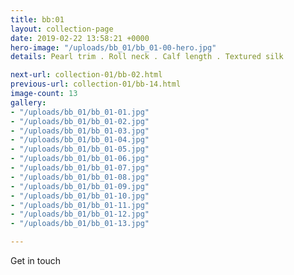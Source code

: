 ```yaml
---
title: bb:01
layout: collection-page
date: 2019-02-22 13:58:21 +0000
hero-image: "/uploads/bb_01/bb_01-00-hero.jpg"
details: Pearl trim . Roll neck . Calf length . Textured silk

next-url: collection-01/bb-02.html
previous-url: collection-01/bb-14.html
image-count: 13
gallery:
- "/uploads/bb_01/bb_01-01.jpg"
- "/uploads/bb_01/bb_01-02.jpg"
- "/uploads/bb_01/bb_01-03.jpg"
- "/uploads/bb_01/bb_01-04.jpg"
- "/uploads/bb_01/bb_01-05.jpg"
- "/uploads/bb_01/bb_01-06.jpg"
- "/uploads/bb_01/bb_01-07.jpg"
- "/uploads/bb_01/bb_01-08.jpg"
- "/uploads/bb_01/bb_01-09.jpg"
- "/uploads/bb_01/bb_01-10.jpg"
- "/uploads/bb_01/bb_01-11.jpg"
- "/uploads/bb_01/bb_01-12.jpg"
- "/uploads/bb_01/bb_01-13.jpg"

---
```

Get in touch